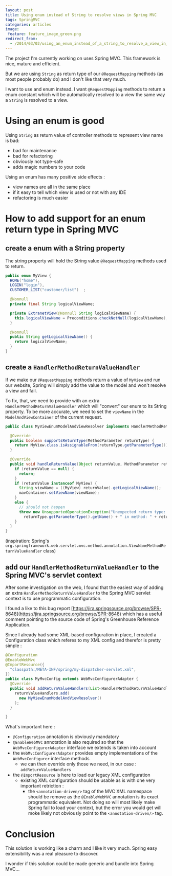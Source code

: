 ```yaml
---
layout: post
title: Using enum instead of String to resolve views in Spring MVC
tags: SpringMVC
categories: articles
image:
 feature: feature_image_green.png
redirect_from:
  - /2014/03/02/using_an_enum_instead_of_a_string_to_resolve_a_view_in_spring_mvc.html
---
```


The project I'm currently working on uses Spring MVC. This framework is nice, mature and efficient.

But we are using `String` as return type of our `@RequestMapping` methods (as most people probably do) and I don't like that very much.

I want to use and enum instead. I want `@RequestMapping` methods to return a enum constant which will be automatically resolved to a view the same way a `String` is resolved to a view.


# Using an enum is good

Using `String` as return value of controller methods to represent view name is bad:
* bad for maintenance
* bad for refactoring
* obviously not type-safe
* adds magic numbers to your code

Using an enum has many positive side effects :
* view names are all in the same place
* if it easy to tell which view is used or not with any IDE
* refactoring is much easier 

# How to add support for an enum return type in Spring MVC

## create a enum with a String property

The string property will hold the String value `@RequestMapping` methods used to return.

```java
public enum MyView {
  HOME("home"),
  LOGIN("login"),
  CUSTOMER_LIST("customer/list")  ;

  @Nonnull
  private final String logicalViewName;

  private ExtranetView(@Nonnull String logicalViewName) {
    this.logicalViewName = Preconditions.checkNotNull(logicalViewName);
  }

  @Nonnull
  public String getLogicalViewName() {
    return logicalViewName;
  }
}
```

## create a `HandlerMethodReturnValueHandler`

If we make our `@RequestMapping` methods return a value of `MyView` and run our website, Spring will simply add the value to the model and won't resolve a view and fail.

To fix, that, we need to provide with an extra `HandlerMethodReturnValueHandler` which will "convert" our enum to its String property.
To be more accurate, we need to set the `viewName` in the `ModelAndViewContainer` of the current request.

```java
public class MyViewEnumModelAndViewResolver implements HandlerMethodReturnValueHandler {

  @Override
  public boolean supportsReturnType(MethodParameter returnType) {
    return MyView.class.isAssignableFrom(returnType.getParameterType());
  }

  @Override
  public void handleReturnValue(Object returnValue, MethodParameter returnType, ModelAndViewContainer mavContainer, NativeWebRequest webRequest) throws Exception {
    if (returnValue == null) {
      return;
    }
    if (returnValue instanceof MyView) {
      String viewName = ((MyView) returnValue).getLogicalViewName();
      mavContainer.setViewName(viewName);
    }
    else {
      // should not happen
      throw new UnsupportedOperationException("Unexpected return type: " +
        returnType.getParameterType().getName() + " in method: " + returnType.getMethod());
    }
  }
}

```

(inspiration: Spring's `org.springframework.web.servlet.mvc.method.annotation.ViewNameMethodReturnValueHandler` class)

## add our `HandlerMethodReturnValueHandler` to the Spring MVC's servlet context

After some investigation on the web, I found that the easiest way of adding an extra `HandlerMethodReturnValueHandler` to the Spring MVC servlet context is to use programmatic configuration.

I found a like to this bug report [https://jira.springsource.org/browse/SPR-8648](https://jira.springsource.org/browse/SPR-8648) which has a useful comment pointing to the source code of Spring's Greenhouse Reference Application.

Since I already had some XML-based configuration in place, I created a Configuration class which referes to my XML config and therefor is pretty simple :

```java
@Configuration
@EnableWebMvc
@ImportResource({
  "classpath:/META-INF/spring/my-dispatcher-servlet.xml",
})
public class MyMvcConfig extends WebMvcConfigurerAdapter {
  @Override
  public void addReturnValueHandlers(List<HandlerMethodReturnValueHandler> returnValueHandlers) {
    returnValueHandlers.add(
      new MyViewEnumModelAndViewResolver()
    );
  }

}
```

What's important here :

* `@Configuration` annotation is obviously mandatory
* `@EnableWebMVC` annotation is also required so that the `WebMvcConfigurerAdapter` interface we extends is taken into account
* the `WebMvcConfigurerAdapter` provides empty implementations of the `WebMvcConfigurer` interface methods
  - we can then override only those we need, in our case : `addReturnValueHandlers` 
* the `@ImportResource` is here to load our legacy XML configuration
  - existing XML configuration should be usable as is with one very important retriction :
    + the `<annotation-driven/>` tag of the MVC XML namespace should be remove as the `@EnableWebMVC` annotation is its exact programmatic equivalent.
      Not doing so will most likely make Spring fail to load your context, but the error you would get will moke likely not obviously point to the `<annotation-driven/>` tag.

# Conclusion

This solution is working like a charm and I like it very much. Spring easy extensibility was a real pleasure to discover.

I wonder if this solution could be made generic and bundle into Spring MVC...
